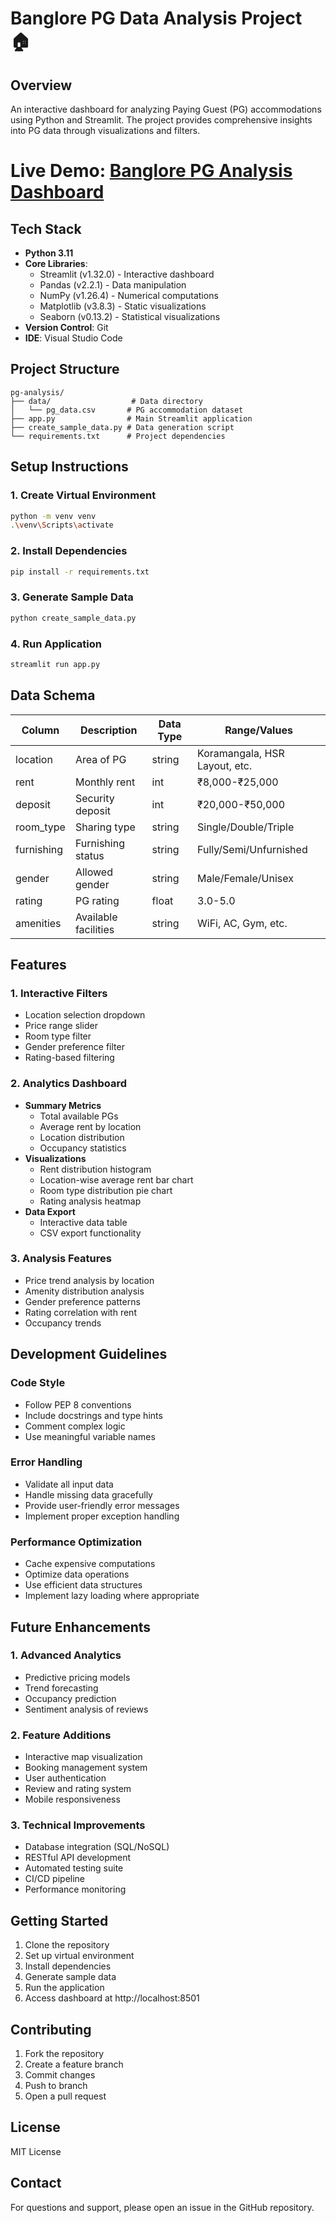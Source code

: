 # Banglore PG Data Analysis Project 🏠

## Overview
An interactive dashboard for analyzing Paying Guest (PG) accommodations using Python and Streamlit. The project provides comprehensive insights into PG data through visualizations and filters.

# **Live Demo**: [Banglore PG Analysis Dashboard](https://banglorepganalysis-pt4trpfkrsbzobkgsgmawt.streamlit.app/)

## Tech Stack
- **Python 3.11**
- **Core Libraries**:
  - Streamlit (v1.32.0) - Interactive dashboard
  - Pandas (v2.2.1) - Data manipulation
  - NumPy (v1.26.4) - Numerical computations
  - Matplotlib (v3.8.3) - Static visualizations
  - Seaborn (v0.13.2) - Statistical visualizations
- **Version Control**: Git
- **IDE**: Visual Studio Code

## Project Structure
```
pg-analysis/
├── data/                  # Data directory
│   └── pg_data.csv       # PG accommodation dataset
├── app.py                # Main Streamlit application
├── create_sample_data.py # Data generation script
└── requirements.txt      # Project dependencies
```

## Setup Instructions

### 1. Create Virtual Environment
```bash
python -m venv venv
.\venv\Scripts\activate
```

### 2. Install Dependencies
```bash
pip install -r requirements.txt
```

### 3. Generate Sample Data
```bash
python create_sample_data.py
```

### 4. Run Application
```bash
streamlit run app.py
```

## Data Schema

| Column | Description | Data Type | Range/Values |
|--------|-------------|-----------|--------------|
| location | Area of PG | string | Koramangala, HSR Layout, etc. |
| rent | Monthly rent | int | ₹8,000-₹25,000 |
| deposit | Security deposit | int | ₹20,000-₹50,000 |
| room_type | Sharing type | string | Single/Double/Triple |
| furnishing | Furnishing status | string | Fully/Semi/Unfurnished |
| gender | Allowed gender | string | Male/Female/Unisex |
| rating | PG rating | float | 3.0-5.0 |
| amenities | Available facilities | string | WiFi, AC, Gym, etc. |

## Features

### 1. Interactive Filters
- Location selection dropdown
- Price range slider
- Room type filter
- Gender preference filter
- Rating-based filtering

### 2. Analytics Dashboard
- **Summary Metrics**
  - Total available PGs
  - Average rent by location
  - Location distribution
  - Occupancy statistics
- **Visualizations**
  - Rent distribution histogram
  - Location-wise average rent bar chart
  - Room type distribution pie chart
  - Rating analysis heatmap
- **Data Export**
  - Interactive data table
  - CSV export functionality

### 3. Analysis Features
- Price trend analysis by location
- Amenity distribution analysis
- Gender preference patterns
- Rating correlation with rent
- Occupancy trends

## Development Guidelines

### Code Style
- Follow PEP 8 conventions
- Include docstrings and type hints
- Comment complex logic
- Use meaningful variable names

### Error Handling
- Validate all input data
- Handle missing data gracefully
- Provide user-friendly error messages
- Implement proper exception handling

### Performance Optimization
- Cache expensive computations
- Optimize data operations
- Use efficient data structures
- Implement lazy loading where appropriate

## Future Enhancements

### 1. Advanced Analytics
- Predictive pricing models
- Trend forecasting
- Occupancy prediction
- Sentiment analysis of reviews

### 2. Feature Additions
- Interactive map visualization
- Booking management system
- User authentication
- Review and rating system
- Mobile responsiveness

### 3. Technical Improvements
- Database integration (SQL/NoSQL)
- RESTful API development
- Automated testing suite
- CI/CD pipeline
- Performance monitoring

## Getting Started
1. Clone the repository
2. Set up virtual environment
3. Install dependencies
4. Generate sample data
5. Run the application
6. Access dashboard at http://localhost:8501

## Contributing
1. Fork the repository
2. Create a feature branch
3. Commit changes
4. Push to branch
5. Open a pull request

## License
MIT License

## Contact
For questions and support, please open an issue in the GitHub repository.